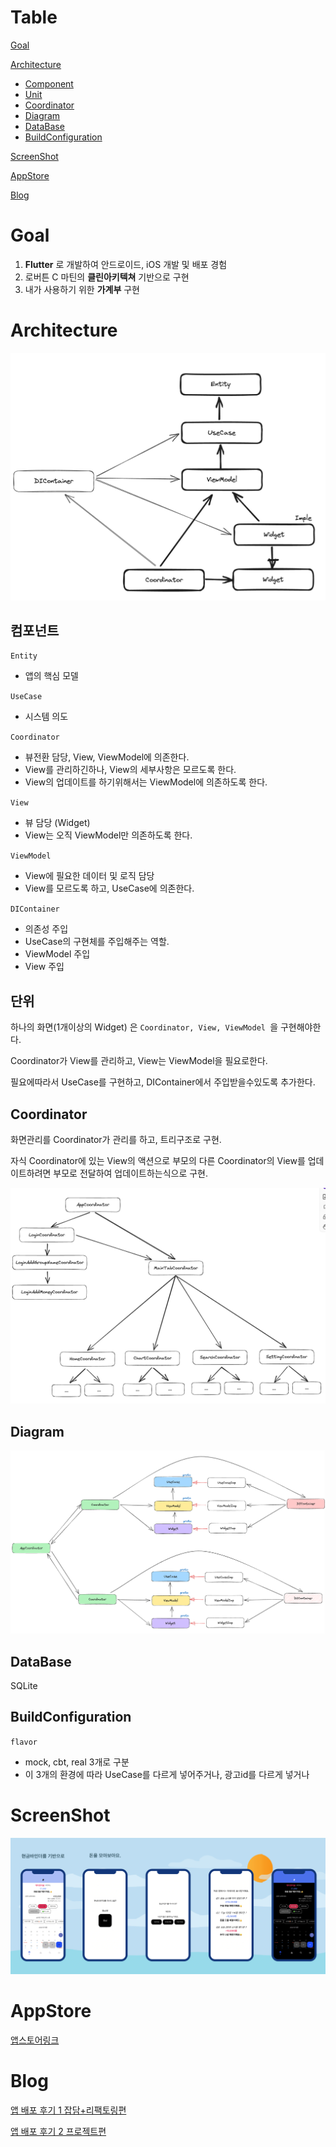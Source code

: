
# Table
[Goal](#Goal)

[Architecture](#Architecture)
- [Component](#컴포넌트)
- [Unit](#단위)
- [Coordinator](#Coordinator)
- [Diagram](#Diagram)
- [DataBase](#DataBase)
- [BuildConfiguration](#BuildConfiguration)

[ScreenShot](#ScreenShot)

[AppStore](#AppStore)

[Blog](#Blog)


# Goal 
1. **Flutter** 로 개발하여 안드로이드, iOS 개발 및 배포 경험
2. 로버튼 C 마틴의 **클린아키텍쳐** 기반으로 구현
3. 내가 사용하기 위한 **가계부** 구현

# Architecture

![archi](READMESource/archi.png)


## 컴포넌트 
` Entity `
- 앱의 핵심 모델 

` UseCase `
- 시스템 의도

` Coordinator `
- 뷰전환 담당, View, ViewModel에 의존한다. 
- View를 관리하긴하나, View의 세부사항은 모르도록 한다. 
- View의 업데이트를 하기위해서는 ViewModel에 의존하도록 한다. 

` View `
- 뷰 담당 (Widget)
- View는 오직 ViewModel만 의존하도록 한다. 

` ViewModel `
- View에 필요한 데이터 및 로직 담당
- View를 모르도록 하고, UseCase에 의존한다. 

` DIContainer `
- 의존성 주입
- UseCase의 구현체를 주입해주는 역할.  
- ViewModel 주입
- View 주입 

## 단위
하나의 화면(1개이상의 Widget) 은 `Coordinator, View, ViewModel `을 구현해야한다. 

Coordinator가 View를 관리하고, View는 ViewModel을 필요로한다. 

필요에따라서 UseCase를 구현하고, DIContainer에서 주입받을수있도록 추가한다.

## Coordinator 
화면관리를 Coordinator가 관리를 하고, 트리구조로 구현.

자식 Coordinator에 있는 View의 액션으로 부모의 다른 Coordinator의 View를 업데이트하려면 부모로 전달하여 업데이트하는식으로 구현.

![Coordinator](READMESource/coordinator.png)

## Diagram 
![diagram](READMESource/diagram.png)

## DataBase
SQLite

## BuildConfiguration
` flavor ` 
- mock, cbt, real  3개로 구분 
- 이 3개의 환경에 따라 UseCase를 다르게 넣어주거나, 광고id를 다르게 넣거나 

# ScreenShot 

![screenshot](READMESource/screenshot.png)

# AppStore
[앱스토어링크](https://apps.apple.com/kr/app/%EB%A8%B8%EB%8B%88%EC%B1%8C%EB%A6%B0%EC%A7%80/id6504971575)

# Blog 
[앱 배포 후기 1 잡담+리팩토링편](https://vapor3965.tistory.com/118)

[앱 배포 후기 2 프로젝트편](https://vapor3965.tistory.com/119)
